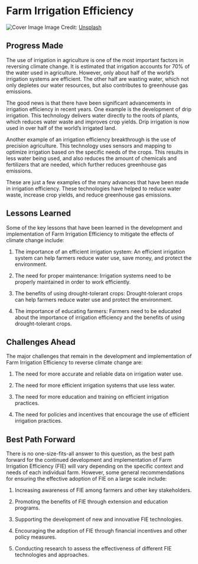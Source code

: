 # Farm Irrigation Efficiency

![Cover Image](https://images.unsplash.com/photo-1484557985045-edf25e08da73?crop=entropy&cs=tinysrgb&fit=max&fm=jpg&ixid=Mnw0NDM1NTZ8MHwxfHNlYXJjaHwxfHxGYXJtJTIwSXJyaWdhdGlvbiUyMEVmZmljaWVuY3l8ZW58MHx8fHwxNjgzMDQ5MDUx&ixlib=rb-4.0.3&q=80&w=1080)
Image Credit: [Unsplash](https://unsplash.com/@samdc)

## Progress Made

The use of irrigation in agriculture is one of the most important factors in reversing climate change. It is estimated that irrigation accounts for 70% of the water used in agriculture. However, only about half of the world’s irrigation systems are efficient. The other half are wasting water, which not only depletes our water resources, but also contributes to greenhouse gas emissions.

The good news is that there have been significant advancements in irrigation efficiency in recent years. One example is the development of drip irrigation. This technology delivers water directly to the roots of plants, which reduces water waste and improves crop yields. Drip irrigation is now used in over half of the world’s irrigated land.

Another example of an irrigation efficiency breakthrough is the use of precision agriculture. This technology uses sensors and mapping to optimize irrigation based on the specific needs of the crops. This results in less water being used, and also reduces the amount of chemicals and fertilizers that are needed, which further reduces greenhouse gas emissions.

These are just a few examples of the many advances that have been made in irrigation efficiency. These technologies have helped to reduce water waste, increase crop yields, and reduce greenhouse gas emissions.

## Lessons Learned

Some of the key lessons that have been learned in the development and implementation of Farm Irrigation Efficiency to mitigate the effects of climate change include:

1. The importance of an efficient irrigation system: An efficient irrigation system can help farmers reduce water use, save money, and protect the environment.

2. The need for proper maintenance: Irrigation systems need to be properly maintained in order to work efficiently.

3. The benefits of using drought-tolerant crops: Drought-tolerant crops can help farmers reduce water use and protect the environment.

4. The importance of educating farmers: Farmers need to be educated about the importance of irrigation efficiency and the benefits of using drought-tolerant crops.

## Challenges Ahead

The major challenges that remain in the development and implementation of Farm Irrigation Efficiency to reverse climate change are:

1. The need for more accurate and reliable data on irrigation water use.

2. The need for more efficient irrigation systems that use less water.

3. The need for more education and training on efficient irrigation practices.

4. The need for policies and incentives that encourage the use of efficient irrigation practices.

## Best Path Forward

There is no one-size-fits-all answer to this question, as the best path forward for the continued development and implementation of Farm Irrigation Efficiency (FIE) will vary depending on the specific context and needs of each individual farm. However, some general recommendations for ensuring the effective adoption of FIE on a large scale include:

1. Increasing awareness of FIE among farmers and other key stakeholders.

2. Promoting the benefits of FIE through extension and education programs.

3. Supporting the development of new and innovative FIE technologies.

4. Encouraging the adoption of FIE through financial incentives and other policy measures.

5. Conducting research to assess the effectiveness of different FIE technologies and approaches.
